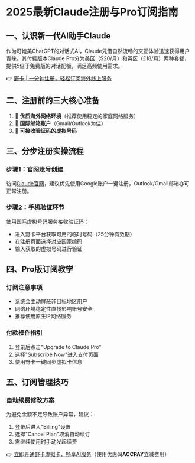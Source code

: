 # 2025最新Claude注册与Pro订阅指南

## 一、认识新一代AI助手Claude
作为可媲美ChatGPT的对话式AI，Claude凭借自然流畅的交互体验迅速获得用户青睐。其付费版本Claude Pro分为美区（$20/月）和英区（£18/月）两种套餐，提供5倍于免费版的对话配额，满足高频使用需求。

👉 [野卡 | 一分钟注册，轻松订阅海外线上服务](https://bbtdd.com/yeka)

## 二、注册前的三大核心准备


1. 🔐 **优质海外网络环境**（推荐使用稳定的家庭网络服务）
2. 📨 **国际邮箱账户**（Gmail/Outlook为佳）
3. 📱 **可接收验证码的虚拟号码**

## 三、分步注册实操流程
### 步骤1：官网账号创建
访问[Claude官网](https://claude.ai/login)，建议优先使用Google账户一键注册，Outlook/Gmail邮箱亦可正常注册。

### 步骤2：手机验证环节
使用国际虚拟号码服务接收验证码：
- 进入野卡平台获取可用的临时号码（25分钟有效期）
- 在注册页面选择对应国家编码
- 输入获取的虚拟号码进行验证



## 四、Pro版订阅教学
### 订阅注意事项
- 系统会主动屏蔽非目标地区用户
- 网络环境稳定性直接影响账号安全
- 推荐使用原生IP网络服务

### 付款操作指引
1. 登录后点击"Upgrade to Claude Pro"
2. 选择"Subscribe Now"进入支付页面
3. 使用野卡一键同步虚拟卡信息


## 五、订阅管理技巧
### 自动续费修改方案
为避免余额不足导致账户异常，建议：
1. 登录后进入"Billing"设置
2. 选择"Cancel Plan"取消自动续订
3. 需继续使用时手动发起续费


👉 [立即开通野卡虚拟卡，畅享AI服务](https://bbtdd.com/yeka)（使用优惠码**ACCPAY**立减费用）